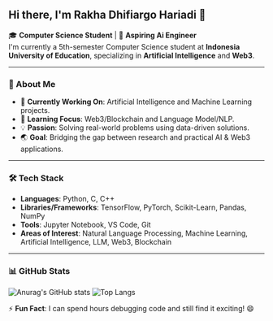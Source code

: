 ## Hi there, I'm Rakha Dhifiargo Hariadi 👋

🎓 **Computer Science Student** | 🎯 **Aspiring Ai Engineer**  
I'm currently a 5th-semester Computer Science student at **Indonesia University of Education**, specializing in **Artificial Intelligence** and **Web3**.

---

### 🚀 About Me
- 🔭 **Currently Working On**: Artificial Intelligence and Machine Learning projects.
- 🌱 **Learning Focus**: Web3/Blockchain and Language Model/NLP.
- 💡 **Passion**: Solving real-world problems using data-driven solutions.
- 🌏 **Goal**: Bridging the gap between research and practical AI & Web3 applications.

---

### 🛠️ Tech Stack
- **Languages**: Python, C, C++
- **Libraries/Frameworks**: TensorFlow, PyTorch, Scikit-Learn, Pandas, NumPy
- **Tools**: Jupyter Notebook, VS Code, Git 
- **Areas of Interest**: Natural Language Processing, Machine Learning, Artificial Intelligence, LLM, Web3, Blockchain

---


### 📊 GitHub Stats
![Anurag's GitHub stats](https://github-readme-stats.vercel.app/api?username=rakhargo&theme=tokyonight&show_icons=true) ![Top Langs](https://github-readme-stats.vercel.app/api/top-langs/?username=rakhargo&layout=compact&theme=tokyonight)

<!--
---

### 📫 How to Reach Me
- [LinkedIn](https://www.linkedin.com/in/your-linkedin)  
- [Portfolio](https://your-portfolio.com)  
- [Email](mailto:your-email@example.com)

---
-->
⚡ **Fun Fact**: I can spend hours debugging code and still find it exciting! 😄
